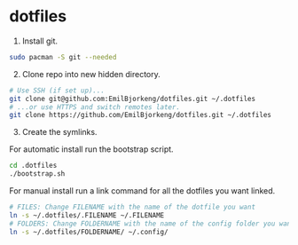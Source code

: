 # dotfiles
1. Install git.
```bash
sudo pacman -S git --needed
```
2. Clone repo into new hidden directory.
```bash
# Use SSH (if set up)...
git clone git@github.com:EmilBjorkeng/dotfiles.git ~/.dotfiles
# ...or use HTTPS and switch remotes later.
git clone https://github.com/EmilBjorkeng/dotfiles.git ~/.dotfiles
```
3. Create the symlinks.

For automatic install run the bootstrap script.
```bash
cd .dotfiles
./bootstrap.sh
```

For manual install run a link command for all the dotfiles you want linked.
```bash
# FILES: Change FILENAME with the name of the dotfile you want
ln -s ~/.dotfiles/.FILENAME ~/.FILENAME
# FOLDERS: Change FOLDERNAME with the name of the config folder you want
ln -s ~/.dotfiles/FOLDERNAME/ ~/.config/
```
